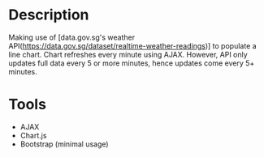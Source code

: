 # Description
Making use of [data.gov.sg's weather API(https://data.gov.sg/dataset/realtime-weather-readings)] to populate a line chart. Chart refreshes every minute using AJAX. However, API only updates full data every 5 or more minutes, hence updates come every 5+ minutes.

# Tools
* AJAX
* Chart.js
* Bootstrap (minimal usage)